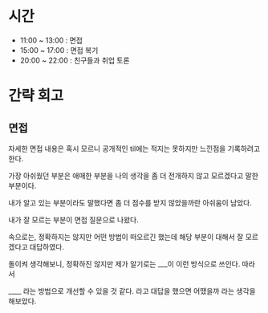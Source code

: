 # 시간

- 11:00 ~ 13:00 : 면접
- 15:00 ~ 17:00 : 면접 복기
- 20:00 ~ 22:00 : 친구들과 취업 토론

# 간략 회고

## 면접

자세한 면접 내용은 혹시 모르니 공개적인 til에는 적지는 못하지만 느낀점을 기록하려고 한다.

가장 아쉬웠던 부분은 애매한 부분을 나의 생각을 좀 더 전개하지 않고 모르겠다고 말한 부분이다.

내가 알고 있는 부분이라도 말했다면 좀 더 점수를 받지 않았을까란 아쉬움이 남았다.

내가 잘 모르는 부분이 면접 질문으로 나왔다.

속으로는, 정확하지는 않지만 어떤 방법이 떠오르긴 했는데 해당 부분이 대해서 잘 모르겠다고 대답하였다.

돌이켜 생각해보니, 정확하진 않지만 제가 알기로는 ___이 이런 방식으로 쓰인다. 따라서

____ 라는 방법으로 개선할 수 있을 것 같다. 라고 대답을 했으면 어땠을까 라는 생각을 해보았다.